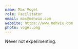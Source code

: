 ```yaml
---
name: Max Vogel
role: Facilitator
email: max@mehvix.com
website: https://www.mehvix.com
photo: vogel.png
---
```


Never not experimenting.
